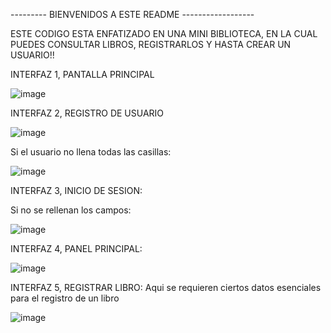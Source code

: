 --------- BIENVENIDOS A ESTE README ------------------

ESTE CODIGO ESTA ENFATIZADO EN UNA MINI BIBLIOTECA, EN LA CUAL PUEDES CONSULTAR LIBROS, REGISTRARLOS Y HASTA CREAR UN USUARIO!!

INTERFAZ 1, PANTALLA PRINCIPAL

![image](https://github.com/user-attachments/assets/9f3057e0-fa7f-4c00-b759-74c6dff73000)


INTERFAZ 2, REGISTRO DE USUARIO

![image](https://github.com/user-attachments/assets/256f892d-31fe-416a-a01f-a41402490a3a)

Si el usuario no llena todas las casillas:

![image](https://github.com/user-attachments/assets/2739e84f-e47e-4815-a3f5-719f7ae7e535)


INTERFAZ 3, INICIO DE SESION:

Si no se rellenan los campos:

![image](https://github.com/user-attachments/assets/9b5842c2-40ed-4eef-9749-53a00abb3ffe)

INTERFAZ 4, PANEL PRINCIPAL:

![image](https://github.com/user-attachments/assets/05d5b464-8c52-41a1-9a5d-4ff7cd5edf92)

INTERFAZ 5, REGISTRAR LIBRO:
Aqui se requieren ciertos datos esenciales para el registro de un libro

![image](https://github.com/user-attachments/assets/8572cab6-8f0f-45b1-8dbd-60852d6b5955)







